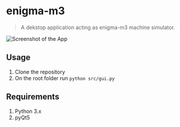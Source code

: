 # enigma-m3
> A dekstop application acting as enigma-m3 machine simulator.

![Screenshot of the App](https://i.imgur.com/Tw849mc.jpeg)

## Usage
1. Clone the repository
2. On the root folder run `python src/gui.py`

## Requirements
1. Python 3.x
2. pyQt5
